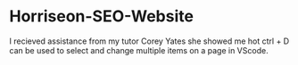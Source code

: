 # Horriseon-SEO-Website
I recieved assistance from my tutor Corey Yates she showed me hot ctrl + D can be used to select and change multiple items on a page in VScode.  

